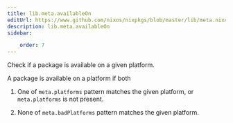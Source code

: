 ```yaml
---
title: lib.meta.availableOn
editUrl: https://www.github.com/nixos/nixpkgs/blob/master/lib/meta.nix#L126C17
description: lib.meta.availableOn
sidebar:

    order: 7
---
```


Check if a package is available on a given platform.

A package is available on a platform if both

1. One of `meta.platforms` pattern matches the given
platform, or `meta.platforms` is not present.

2. None of `meta.badPlatforms` pattern matches the given platform.



